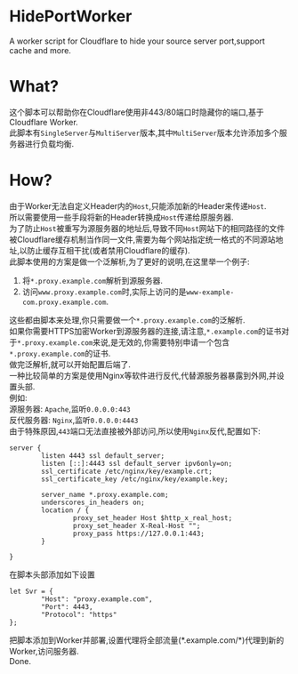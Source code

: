 # HidePortWorker
A worker script for Cloudflare to hide your source server port,support cache and more.  
# What?
这个脚本可以帮助你在Cloudflare使用非443/80端口时隐藏你的端口,基于Cloudflare Worker.  
此脚本有`SingleServer`与`MultiServer`版本,其中`MultiServer`版本允许添加多个服务器进行负载均衡.
# How?
由于Worker无法自定义Header内的`Host`,只能添加新的Header来传递`Host`.  
所以需要使用一些手段将新的Header转换成`Host`传递给原服务器.  
为了防止`Host`被重写为源服务器的地址后,导致不同`Host`网站下的相同路径的文件被Cloudflare缓存机制当作同一文件,需要为每个网站指定统一格式的不同源站地址,以防止缓存互相干扰(或者禁用Cloudflare的缓存).  
此脚本使用的方案是做一个泛解析,为了更好的说明,在这里举一个例子:  
1. 将`*.proxy.example.com`解析到源服务器.  
2. 访问`www.proxy.example.com`时,实际上访问的是`www-example-com.proxy.example.com`.  

这些都由脚本来处理,你只需要做一个`*.proxy.example.com`的泛解析.  
如果你需要HTTPS加密Worker到源服务器的连接,请注意,`*.example.com`的证书对于`*.proxy.example.com`来说,是无效的,你需要特别申请一个包含`*.proxy.example.com`的证书.  
做完泛解析,就可以开始配置后端了.  
一种比较简单的方案是使用Nginx等软件进行反代,代替源服务器暴露到外网,并设置头部.  
例如:  
源服务器: `Apache`,监听`0.0.0.0:443`  
反代服务器: `Nginx`,监听`0.0.0.0:4443`  
由于特殊原因,`443`端口无法直接被外部访问,所以使用`Nginx`反代,配置如下:  
```
server {
        listen 4443 ssl default_server;
        listen [::]:4443 ssl default_server ipv6only=on;
        ssl_certificate /etc/nginx/key/example.crt;
        ssl_certificate_key /etc/nginx/key/example.key;

        server_name *.proxy.example.com;
        underscores_in_headers on;
        location / {
                proxy_set_header Host $http_x_real_host;
                proxy_set_header X-Real-Host "";
                proxy_pass https://127.0.0.1:443;
        }

}
```
在脚本头部添加如下设置
```
let Svr = {
        "Host": "proxy.example.com",
        "Port": 4443,
        "Protocol": "https"
};
```
把脚本添加到Worker并部署,设置代理将全部流量\(\*.example.com/*)代理到新的Worker,访问服务器.  
Done.
